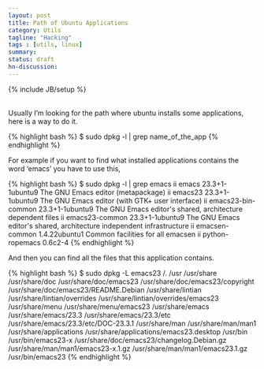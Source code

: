 ```yaml
---
layout: post
title: Path of Ubuntu Applications
category: Utils
tagline: "Hacking"
tags : [utils, linux]
summary:
status: draft
hn-discussion:
---
```


{% include JB/setup %}

<br />
Usually I’m looking for the path where ubuntu installs some applications, here is a way to do it.

{% highlight bash %}
$ sudo dpkg -l | grep name_of_the_app
{% endhighlight %}

For example if you want to find what installed applications contains the word ‘emacs’ you have to use this,

<!--more-->

{% highlight bash %}
$ sudo dpkg -l | grep emacs
ii  emacs                                  23.3+1-1ubuntu9                         The GNU Emacs editor (metapackage)
ii  emacs23                                23.3+1-1ubuntu9                         The GNU Emacs editor (with GTK+ user interface)
ii  emacs23-bin-common                     23.3+1-1ubuntu9                         The GNU Emacs editor's shared, architecture dependent files
ii  emacs23-common                         23.3+1-1ubuntu9                         The GNU Emacs editor's shared, architecture independent infrastructure
ii  emacsen-common                         1.4.22ubuntu1                           Common facilities for all emacsen
ii  python-ropemacs                        0.6c2-4
{% endhighlight %}

And then you can find all the files that this application contains.

{% highlight bash %}
$ sudo dpkg -L emacs23
/.
/usr
/usr/share
/usr/share/doc
/usr/share/doc/emacs23
/usr/share/doc/emacs23/copyright
/usr/share/doc/emacs23/README.Debian
/usr/share/lintian
/usr/share/lintian/overrides
/usr/share/lintian/overrides/emacs23
/usr/share/menu
/usr/share/menu/emacs23
/usr/share/emacs
/usr/share/emacs/23.3
/usr/share/emacs/23.3/etc
/usr/share/emacs/23.3/etc/DOC-23.3.1
/usr/share/man
/usr/share/man/man1
/usr/share/applications
/usr/share/applications/emacs23.desktop
/usr/bin
/usr/bin/emacs23-x
/usr/share/doc/emacs23/changelog.Debian.gz
/usr/share/man/man1/emacs23-x.1.gz
/usr/share/man/man1/emacs23.1.gz
/usr/bin/emacs23
{% endhighlight %}
